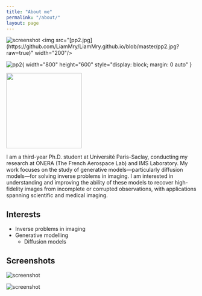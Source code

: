 ```yaml
---
title: "About me"
permalink: "/about/"
layout: page
---
```


![screenshot]([https://github.com/LiamMry/LiamMry.github.io/blob/master/pp2.jpg](https://github.com/LiamMry/LiamMry.github.io/blob/master/pp2.jpg?raw=true))
<img src="[pp2.jpg](https://github.com/LiamMry/LiamMry.github.io/blob/master/pp2.jpg?raw=true)" width="200"/>

![pp2](https://github.com/user-attachments/assets/f0a93ae2-cc40-49f8-9451-7a047d0db3da){ width="800" height="600" style="display: block; margin: 0 auto" }

<img src="[pp2.jpg](https://github.com/LiamMry/LiamMry.github.io/blob/master/pp2.jpg?raw=true)" width="200"/>



I am a third-year Ph.D. student at Université Paris-Saclay, conducting my research at ONERA (The French Aerospace Lab) and IMS Laboratory. My work focuses on the study of generative models—particularly diffusion models—for solving inverse problems in imaging. I am interested in understanding and improving the ability of these models to recover high-fidelity images from incomplete or corrupted observations, with applications spanning scientific and medical imaging.

## Interests

- Inverse problems in imaging
- Generative modelling
    - Diffusion models

## Screenshots



![screenshot](https://user-images.githubusercontent.com/4943215/109431832-b6cac080-7a08-11eb-9c5e-a058680c23a1.png)

![screenshot](https://user-images.githubusercontent.com/4943215/73125194-5f0b8b80-3fa4-11ea-805c-8387187503ad.png)
